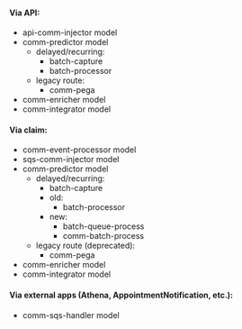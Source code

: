 #### Via API:
  - api-comm-injector model
  - comm-predictor model
    - delayed/recurring:
      - batch-capture
      - batch-processor
    - legacy route:
      - comm-pega
  - comm-enricher model
  - comm-integrator model
#### Via claim:
  - comm-event-processor model
  - sqs-comm-injector model
  - comm-predictor model
    - delayed/recurring:
      - batch-capture
      - old:
        - batch-processor
      - new:
        - batch-queue-process
        - comm-batch-process
    - legacy route (deprecated):
      - comm-pega
  - comm-enricher model
  - comm-integrator model
#### Via external apps (Athena, AppointmentNotification, etc.):
  - comm-sqs-handler model
